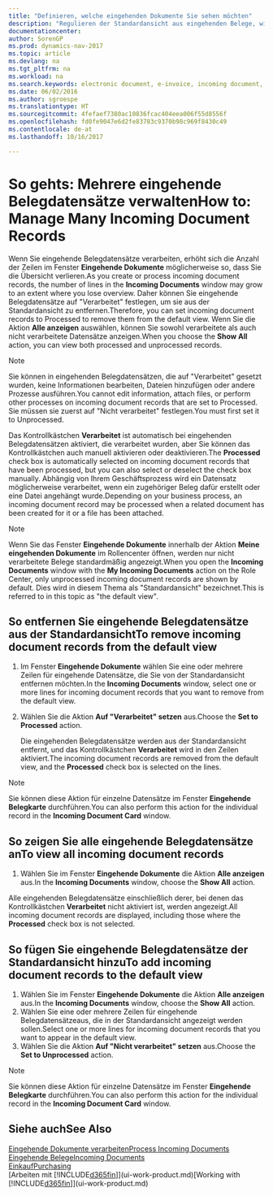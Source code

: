 ```yaml
---
title: "Definieren, welche eingehenden Dokumente Sie sehen möchten"
description: "Regulieren der Standardansicht aus eingehenden Belege, wie Erechnungen, um die Übersicht verarbeiteten und nicht verarbeiteten Datensätzen zu verbessern."
documentationcenter: 
author: SorenGP
ms.prod: dynamics-nav-2017
ms.topic: article
ms.devlang: na
ms.tgt_pltfrm: na
ms.workload: na
ms.search.keywords: electronic document, e-invoice, incoming document, OCR, ecommerce, document exchange, import invoice
ms.date: 06/02/2016
ms.author: sgroespe
ms.translationtype: HT
ms.sourcegitcommit: 4fefaef7380ac10836fcac404eea006f55d8556f
ms.openlocfilehash: fd0fe9047e6d2fe83783c9370b98c969f8430c49
ms.contentlocale: de-at
ms.lasthandoff: 10/16/2017

---
```

# <a name="how-to-manage-many-incoming-document-records"></a><span data-ttu-id="f7586-103">So gehts: Mehrere eingehende Belegdatensätze verwalten</span><span class="sxs-lookup"><span data-stu-id="f7586-103">How to: Manage Many Incoming Document Records</span></span>
<span data-ttu-id="f7586-104">Wenn Sie eingehende Belegdatensätze verarbeiten, erhöht sich die Anzahl der Zeilen im Fenster **Eingehende Dokumente** möglicherweise so, dass Sie die Übersicht verlieren.</span><span class="sxs-lookup"><span data-stu-id="f7586-104">As you create or process incoming document records, the number of lines in the **Incoming Documents** window may grow to an extent where you lose overview.</span></span> <span data-ttu-id="f7586-105">Daher können Sie eingehende Belegdatensätze auf "Verarbeitet" festlegen, um sie aus der Standardansicht zu entfernen.</span><span class="sxs-lookup"><span data-stu-id="f7586-105">Therefore, you can set incoming document records to Processed to remove them from the default view.</span></span> <span data-ttu-id="f7586-106">Wenn Sie die Aktion **Alle anzeigen** auswählen, können Sie sowohl verarbeitete als auch nicht verarbeitete Datensätze anzeigen.</span><span class="sxs-lookup"><span data-stu-id="f7586-106">When you choose the **Show All** action, you can view both processed and unprocessed records.</span></span>

> [!NOTE]  
>   <span data-ttu-id="f7586-107">Sie können in eingehenden Belegdatensätzen, die auf "Verarbeitet" gesetzt wurden, keine Informationen bearbeiten, Dateien hinzufügen oder andere Prozesse ausführen.</span><span class="sxs-lookup"><span data-stu-id="f7586-107">You cannot edit information, attach files, or perform other processes on incoming document records that are set to Processed.</span></span> <span data-ttu-id="f7586-108">Sie müssen sie zuerst auf "Nicht verarbeitet" festlegen.</span><span class="sxs-lookup"><span data-stu-id="f7586-108">You must first set it to Unprocessed.</span></span>

<span data-ttu-id="f7586-109">Das Kontrollkästchen **Verarbeitet** ist automatisch bei eingehenden Belegdatensätzen aktiviert, die verarbeitet wurden, aber Sie können das Kontrollkästchen auch manuell aktivieren oder deaktivieren.</span><span class="sxs-lookup"><span data-stu-id="f7586-109">The **Processed** check box is automatically selected on incoming document records that have been processed, but you can also select or deselect the check box manually.</span></span> <span data-ttu-id="f7586-110">Abhängig von Ihrem Geschäftsprozess wird ein Datensatz möglicherweise verarbeitet, wenn ein zugehöriger Beleg dafür erstellt oder eine Datei angehängt wurde.</span><span class="sxs-lookup"><span data-stu-id="f7586-110">Depending on your business process, an incoming document record may be processed when a related document has been created for it or a file has been attached.</span></span>

> [!NOTE]  
>   <span data-ttu-id="f7586-111">Wenn Sie das Fenster **Eingehende Dokumente** innerhalb der Aktion **Meine eingehenden Dokumente** im Rollencenter öffnen, werden nur nicht verarbeitete Belege standardmäßig angezeigt.</span><span class="sxs-lookup"><span data-stu-id="f7586-111">When you open the **Incoming Documents** window with the **My Incoming Documents** action on the Role Center, only unprocessed incoming document records are shown by default.</span></span> <span data-ttu-id="f7586-112">Dies wird in diesem Thema als "Standardansicht" bezeichnet.</span><span class="sxs-lookup"><span data-stu-id="f7586-112">This is referred to in this topic as "the default view".</span></span>

## <a name="to-remove-incoming-document-records-from-the-default-view"></a><span data-ttu-id="f7586-113">So entfernen Sie eingehende Belegdatensätze aus der Standardansicht</span><span class="sxs-lookup"><span data-stu-id="f7586-113">To remove incoming document records from the default view</span></span>
1. <span data-ttu-id="f7586-114">Im Fenster **Eingehende Dokumente** wählen Sie eine oder mehrere Zeilen für eingehende Datensätze, die Sie von der Standardansicht entfernen möchten.</span><span class="sxs-lookup"><span data-stu-id="f7586-114">In the **Incoming Documents** window, select one or more lines for incoming document records that you want to remove from the default view.</span></span>
2. <span data-ttu-id="f7586-115">Wählen Sie die Aktion **Auf "Verarbeitet" setzen** aus.</span><span class="sxs-lookup"><span data-stu-id="f7586-115">Choose the **Set to Processed** action.</span></span>

    <span data-ttu-id="f7586-116">Die eingehenden Belegdatensätze werden aus der Standardansicht entfernt, und das Kontrollkästchen **Verarbeitet** wird in den Zeilen aktiviert.</span><span class="sxs-lookup"><span data-stu-id="f7586-116">The incoming document records are removed from the default view, and the **Processed** check box is selected on the lines.</span></span>

> [!NOTE]  
>   <span data-ttu-id="f7586-117">Sie können diese Aktion für einzelne Datensätze im Fenster **Eingehende Belegkarte** durchführen.</span><span class="sxs-lookup"><span data-stu-id="f7586-117">You can also perform this action for the individual record in the **Incoming Document Card** window.</span></span>

## <a name="to-view-all-incoming-document-records"></a><span data-ttu-id="f7586-118">So zeigen Sie alle eingehende Belegdatensätze an</span><span class="sxs-lookup"><span data-stu-id="f7586-118">To view all incoming document records</span></span>
1. <span data-ttu-id="f7586-119">Wählen Sie im Fenster **Eingehende Dokumente** die Aktion **Alle anzeigen** aus.</span><span class="sxs-lookup"><span data-stu-id="f7586-119">In the **Incoming Documents** window, choose the **Show All** action.</span></span>

<span data-ttu-id="f7586-120">Alle eingehenden Belegdatensätze einschließlich derer, bei denen das Kontrollkästchen **Verarbeitet** nicht aktiviert ist, werden angezeigt.</span><span class="sxs-lookup"><span data-stu-id="f7586-120">All incoming document records are displayed, including those where the **Processed** check box is not selected.</span></span>

## <a name="to-add-incoming-document-records-to-the-default-view"></a><span data-ttu-id="f7586-121">So fügen Sie eingehende Belegdatensätze der Standardansicht hinzu</span><span class="sxs-lookup"><span data-stu-id="f7586-121">To add incoming document records to the default view</span></span>
1. <span data-ttu-id="f7586-122">Wählen Sie im Fenster **Eingehende Dokumente** die Aktion **Alle anzeigen** aus.</span><span class="sxs-lookup"><span data-stu-id="f7586-122">In the **Incoming Documents** window, choose the **Show All** action.</span></span>
2. <span data-ttu-id="f7586-123">Wählen Sie eine oder mehrere Zeilen für eingehende Belegdatensätzeaus, die in der Standardansicht angezeigt werden sollen.</span><span class="sxs-lookup"><span data-stu-id="f7586-123">Select one or more lines for incoming document records that you want to appear in the default view.</span></span>
3. <span data-ttu-id="f7586-124">Wählen Sie die Aktion **Auf "Nicht verarbeitet" setzen** aus.</span><span class="sxs-lookup"><span data-stu-id="f7586-124">Choose the **Set to Unprocessed** action.</span></span>  

> [!NOTE]  
>   <span data-ttu-id="f7586-125">Sie können diese Aktion für einzelne Datensätze im Fenster **Eingehende Belegkarte** durchführen.</span><span class="sxs-lookup"><span data-stu-id="f7586-125">You can also perform this action for the individual record in the **Incoming Document Card** window.</span></span>

## <a name="see-also"></a><span data-ttu-id="f7586-126">Siehe auch</span><span class="sxs-lookup"><span data-stu-id="f7586-126">See Also</span></span>
[<span data-ttu-id="f7586-127">Eingehende Dokumente verarbeiten</span><span class="sxs-lookup"><span data-stu-id="f7586-127">Process Incoming Documents</span></span>](across-process-income-documents.md)  
[<span data-ttu-id="f7586-128">Eingehende Belege</span><span class="sxs-lookup"><span data-stu-id="f7586-128">Incoming Documents</span></span>](across-income-documents.md)  
[<span data-ttu-id="f7586-129">Einkauf</span><span class="sxs-lookup"><span data-stu-id="f7586-129">Purchasing</span></span>](purchasing-manage-purchasing.md)  
<span data-ttu-id="f7586-130">[Arbeiten mit [!INCLUDE[d365fin](includes/d365fin_md.md)]](ui-work-product.md)</span><span class="sxs-lookup"><span data-stu-id="f7586-130">[Working with [!INCLUDE[d365fin](includes/d365fin_md.md)]](ui-work-product.md)</span></span>

